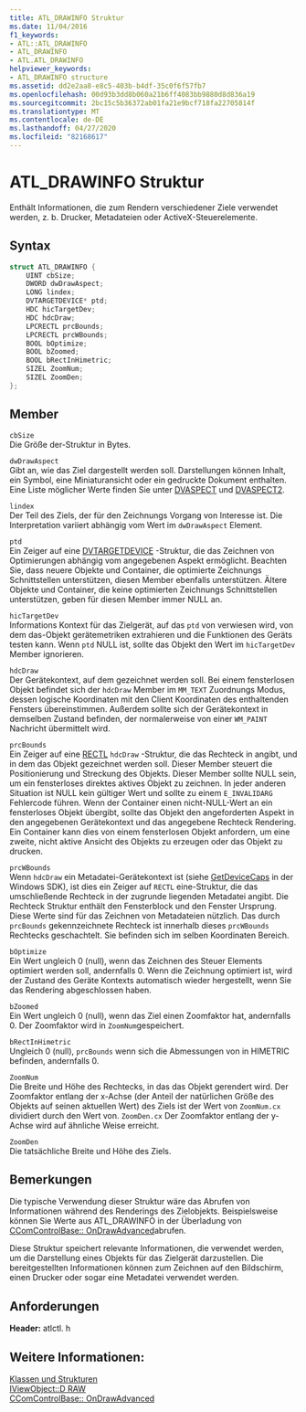 ```yaml
---
title: ATL_DRAWINFO Struktur
ms.date: 11/04/2016
f1_keywords:
- ATL::ATL_DRAWINFO
- ATL_DRAWINFO
- ATL.ATL_DRAWINFO
helpviewer_keywords:
- ATL_DRAWINFO structure
ms.assetid: dd2e2aa8-e8c5-403b-b4df-35c0f6f57fb7
ms.openlocfilehash: 00d93b3dd8b060a21b6ff4083bb9880d8d836a19
ms.sourcegitcommit: 2bc15c5b36372ab01fa21e9bcf718fa22705814f
ms.translationtype: MT
ms.contentlocale: de-DE
ms.lasthandoff: 04/27/2020
ms.locfileid: "82168617"
---
```

# <a name="atl_drawinfo-structure"></a>ATL_DRAWINFO Struktur

Enthält Informationen, die zum Rendern verschiedener Ziele verwendet werden, z. b. Drucker, Metadateien oder ActiveX-Steuerelemente.

## <a name="syntax"></a>Syntax

```cpp
struct ATL_DRAWINFO {
    UINT cbSize;
    DWORD dwDrawAspect;
    LONG lindex;
    DVTARGETDEVICE* ptd;
    HDC hicTargetDev;
    HDC hdcDraw;
    LPCRECTL prcBounds;
    LPCRECTL prcWBounds;
    BOOL bOptimize;
    BOOL bZoomed;
    BOOL bRectInHimetric;
    SIZEL ZoomNum;
    SIZEL ZoomDen;
};
```

## <a name="members"></a>Member

`cbSize`<br/>
Die Größe der-Struktur in Bytes.

`dwDrawAspect`<br/>
Gibt an, wie das Ziel dargestellt werden soll. Darstellungen können Inhalt, ein Symbol, eine Miniaturansicht oder ein gedruckte Dokument enthalten. Eine Liste möglicher Werte finden Sie unter [DVASPECT](/windows/win32/api/wtypes/ne-wtypes-dvaspect) und [DVASPECT2](/windows/win32/api/ocidl/ne-ocidl-dvaspect2).

`lindex`<br/>
Der Teil des Ziels, der für den Zeichnungs Vorgang von Interesse ist. Die Interpretation variiert abhängig vom Wert im `dwDrawAspect` Element.

`ptd`<br/>
Ein Zeiger auf eine [DVTARGETDEVICE](/windows/win32/api/objidl/ns-objidl-dvtargetdevice) -Struktur, die das Zeichnen von Optimierungen abhängig vom angegebenen Aspekt ermöglicht. Beachten Sie, dass neuere Objekte und Container, die optimierte Zeichnungs Schnittstellen unterstützen, diesen Member ebenfalls unterstützen. Ältere Objekte und Container, die keine optimierten Zeichnungs Schnittstellen unterstützen, geben für diesen Member immer NULL an.

`hicTargetDev`<br/>
Informations Kontext für das Zielgerät, auf das `ptd` von verwiesen wird, von dem das-Objekt gerätemetriken extrahieren und die Funktionen des Geräts testen kann. Wenn `ptd` NULL ist, sollte das Objekt den Wert im `hicTargetDev` Member ignorieren.

`hdcDraw`<br/>
Der Gerätekontext, auf dem gezeichnet werden soll. Bei einem fensterlosen Objekt befindet sich der `hdcDraw` Member im `MM_TEXT` Zuordnungs Modus, dessen logische Koordinaten mit den Client Koordinaten des enthaltenden Fensters übereinstimmen. Außerdem sollte sich der Gerätekontext in demselben Zustand befinden, der normalerweise von einer `WM_PAINT` Nachricht übermittelt wird.

`prcBounds`<br/>
Ein Zeiger auf eine [RECTL](/windows/win32/api/windef/ns-windef-rectl) `hdcDraw` -Struktur, die das Rechteck in angibt, und in dem das Objekt gezeichnet werden soll. Dieser Member steuert die Positionierung und Streckung des Objekts. Dieser Member sollte NULL sein, um ein fensterloses direktes aktives Objekt zu zeichnen. In jeder anderen Situation ist NULL kein gültiger Wert und sollte zu einem `E_INVALIDARG` Fehlercode führen. Wenn der Container einen nicht-NULL-Wert an ein fensterloses Objekt übergibt, sollte das Objekt den angeforderten Aspekt in den angegebenen Gerätekontext und das angegebene Rechteck Rendering. Ein Container kann dies von einem fensterlosen Objekt anfordern, um eine zweite, nicht aktive Ansicht des Objekts zu erzeugen oder das Objekt zu drucken.

`prcWBounds`<br/>
Wenn `hdcDraw` ein Metadatei-Gerätekontext ist (siehe [GetDeviceCaps](/windows/win32/api/wingdi/nf-wingdi-getdevicecaps) in der Windows SDK), ist dies ein Zeiger auf `RECTL` eine-Struktur, die das umschließende Rechteck in der zugrunde liegenden Metadatei angibt. Die Rechteck Struktur enthält den Fensterblock und den Fenster Ursprung. Diese Werte sind für das Zeichnen von Metadateien nützlich. Das durch `prcBounds` gekennzeichnete Rechteck ist innerhalb dieses `prcWBounds` Rechtecks geschachtelt. Sie befinden sich im selben Koordinaten Bereich.

`bOptimize`<br/>
Ein Wert ungleich 0 (null), wenn das Zeichnen des Steuer Elements optimiert werden soll, andernfalls 0. Wenn die Zeichnung optimiert ist, wird der Zustand des Geräte Kontexts automatisch wieder hergestellt, wenn Sie das Rendering abgeschlossen haben.

`bZoomed`<br/>
Ein Wert ungleich 0 (null), wenn das Ziel einen Zoomfaktor hat, andernfalls 0. Der Zoomfaktor wird in `ZoomNum`gespeichert.

`bRectInHimetric`<br/>
Ungleich 0 (null), `prcBounds` wenn sich die Abmessungen von in HIMETRIC befinden, andernfalls 0.

`ZoomNum`<br/>
Die Breite und Höhe des Rechtecks, in das das Objekt gerendert wird. Der Zoomfaktor entlang der x-Achse (der Anteil der natürlichen Größe des Objekts auf seinen aktuellen Wert) des Ziels ist der Wert von `ZoomNum.cx` dividiert durch den Wert von. `ZoomDen.cx` Der Zoomfaktor entlang der y-Achse wird auf ähnliche Weise erreicht.

`ZoomDen`<br/>
Die tatsächliche Breite und Höhe des Ziels.

## <a name="remarks"></a>Bemerkungen

Die typische Verwendung dieser Struktur wäre das Abrufen von Informationen während des Renderings des Zielobjekts. Beispielsweise können Sie Werte aus ATL_DRAWINFO in der Überladung von [CComControlBase:: OnDrawAdvanced](ccomcontrolbase-class.md#ondrawadvanced)abrufen.

Diese Struktur speichert relevante Informationen, die verwendet werden, um die Darstellung eines Objekts für das Zielgerät darzustellen. Die bereitgestellten Informationen können zum Zeichnen auf den Bildschirm, einen Drucker oder sogar eine Metadatei verwendet werden.

## <a name="requirements"></a>Anforderungen

**Header:** atlctl. h

## <a name="see-also"></a>Weitere Informationen:

[Klassen und Strukturen](../../atl/reference/atl-classes.md)<br/>
[IViewObject::D RAW](/windows/win32/api/oleidl/nf-oleidl-iviewobject-draw)<br/>
[CComControlBase:: OnDrawAdvanced](../../atl/reference/ccomcontrolbase-class.md#ondrawadvanced)

